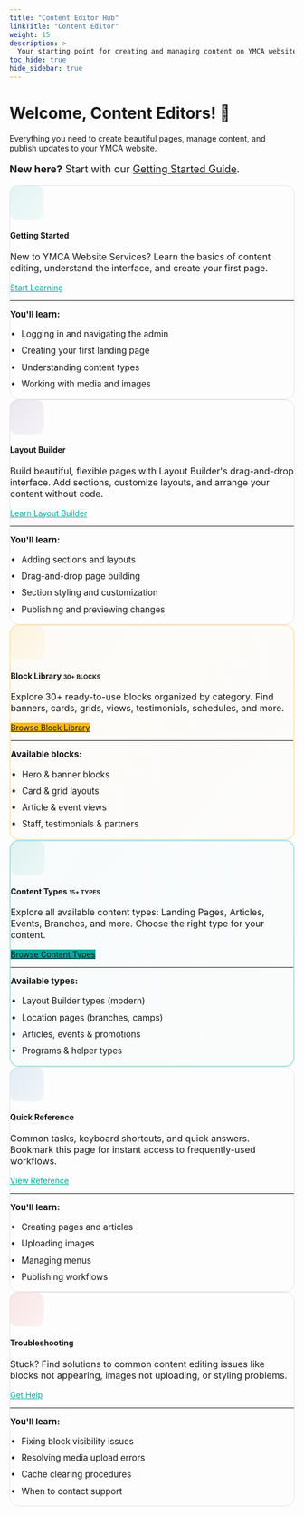 ```yaml
---
title: "Content Editor Hub"
linkTitle: "Content Editor"
weight: 15
description: >
  Your starting point for creating and managing content on YMCA websites.
toc_hide: true
hide_sidebar: true
---
```


<div class="text-center mb-5 mt-4">
  <h1 class="display-4 mb-3">Welcome, Content Editors! 🎨</h1>
  <p class="lead">Everything you need to create beautiful pages, manage content, and publish updates to your YMCA website.</p>
  <p style="font-size: 1.125rem;"><strong>New here?</strong> Start with our <a href="/docs/getting-started/">Getting Started Guide</a>.</p>
</div>

<div class="row row-cols-1 row-cols-md-2 g-4 mt-4">
  <!-- Card 1: Getting Started -->
  <div class="col">
    <div class="card h-100 shadow-sm border-0 hover-lift persona-topic-card">
      <div class="card-body p-4">
        <div class="d-flex align-items-start mb-3">
          <div class="card-icon-small me-3" style="background: linear-gradient(135deg, rgba(0, 167, 157, 0.1), rgba(0, 167, 157, 0.05));">
            <i class="fas fa-rocket fa-2x" style="color: var(--ymca-teal);"></i>
          </div>
          <div class="flex-grow-1">
            <h4 class="card-title mb-2">Getting Started</h4>
            <p class="card-text text-muted mb-3" style="font-size: 1rem;">
              New to YMCA Website Services? Learn the basics of content editing, understand the interface, and create your first page.
            </p>
          </div>
        </div>
        <div class="mt-auto">
          <a href="/docs/getting-started/" class="btn btn-outline-primary btn-sm w-100">
            Start Learning <i class="fas fa-arrow-right ms-2"></i>
          </a>
        </div>
        <hr class="my-3">
        <div class="text-muted" style="font-size: 0.95rem;">
          <strong>You'll learn:</strong>
          <ul class="mb-0 mt-2">
            <li>Logging in and navigating the admin</li>
            <li>Creating your first landing page</li>
            <li>Understanding content types</li>
            <li>Working with media and images</li>
          </ul>
        </div>
      </div>
    </div>
  </div>

  <!-- Card 2: Layout Builder -->
  <div class="col">
    <div class="card h-100 shadow-sm border-0 hover-lift persona-topic-card">
      <div class="card-body p-4">
        <div class="d-flex align-items-start mb-3">
          <div class="card-icon-small me-3" style="background: linear-gradient(135deg, rgba(88, 44, 131, 0.1), rgba(88, 44, 131, 0.05));">
            <i class="fas fa-th-large fa-2x" style="color: var(--ymca-purple);"></i>
          </div>
          <div class="flex-grow-1">
            <h4 class="card-title mb-2">Layout Builder</h4>
            <p class="card-text text-muted mb-3" style="font-size: 1rem;">
              Build beautiful, flexible pages with Layout Builder's drag-and-drop interface. Add sections, customize layouts, and arrange your content without code.
            </p>
          </div>
        </div>
        <div class="mt-auto">
          <a href="/docs/user-documentation/layout-builder/" class="btn btn-outline-primary btn-sm w-100">
            Learn Layout Builder <i class="fas fa-arrow-right ms-2"></i>
          </a>
        </div>
        <hr class="my-3">
        <div class="text-muted" style="font-size: 0.95rem;">
          <strong>You'll learn:</strong>
          <ul class="mb-0 mt-2">
            <li>Adding sections and layouts</li>
            <li>Drag-and-drop page building</li>
            <li>Section styling and customization</li>
            <li>Publishing and previewing changes</li>
          </ul>
        </div>
      </div>
    </div>
  </div>

  <!-- Card 3: Block Library -->
  <div class="col">
    <div class="card h-100 shadow-sm border-0 hover-lift persona-topic-card block-library-featured">
      <div class="card-body p-4">
        <div class="d-flex align-items-start mb-3">
          <div class="card-icon-small me-3" style="background: linear-gradient(135deg, rgba(253, 185, 18, 0.1), rgba(253, 185, 18, 0.05));">
            <i class="fas fa-cubes fa-2x" style="color: var(--ymca-yellow);"></i>
          </div>
          <div class="flex-grow-1">
            <h4 class="card-title mb-2">
              Block Library
              <span class="badge bg-warning text-dark ms-2" style="font-size: 0.65rem; vertical-align: middle;">30+ BLOCKS</span>
            </h4>
            <p class="card-text text-muted mb-3" style="font-size: 1rem;">
              Explore 30+ ready-to-use blocks organized by category. Find banners, cards, grids, views, testimonials, schedules, and more.
            </p>
          </div>
        </div>
        <div class="mt-auto">
          <a href="/docs/user-documentation/layout-builder/block-library/" class="btn btn-warning text-white btn-sm w-100">
            Browse Block Library <i class="fas fa-cubes ms-2"></i>
          </a>
        </div>
        <hr class="my-3">
        <div class="text-muted" style="font-size: 0.95rem;">
          <strong>Available blocks:</strong>
          <ul class="mb-0 mt-2">
            <li>Hero & banner blocks</li>
            <li>Card & grid layouts</li>
            <li>Article & event views</li>
            <li>Staff, testimonials & partners</li>
          </ul>
        </div>
      </div>
    </div>
  </div>

  <!-- Card 4: Content Types -->
  <div class="col">
    <div class="card h-100 shadow-sm border-0 hover-lift persona-topic-card content-types-featured">
      <div class="card-body p-4">
        <div class="d-flex align-items-start mb-3">
          <div class="card-icon-small me-3" style="background: linear-gradient(135deg, rgba(0, 167, 157, 0.1), rgba(0, 167, 157, 0.05));">
            <i class="fas fa-file-alt fa-2x" style="color: var(--ymca-teal);"></i>
          </div>
          <div class="flex-grow-1">
            <h4 class="card-title mb-2">
              Content Types
              <span class="badge bg-info text-white ms-2" style="font-size: 0.65rem; vertical-align: middle;">15+ TYPES</span>
            </h4>
            <p class="card-text text-muted mb-3" style="font-size: 1rem;">
              Explore all available content types: Landing Pages, Articles, Events, Branches, and more. Choose the right type for your content.
            </p>
          </div>
        </div>
        <div class="mt-auto">
          <a href="/docs/user-documentation/content-types/" class="btn btn-info text-white btn-sm w-100">
            Browse Content Types <i class="fas fa-th-large ms-2"></i>
          </a>
        </div>
        <hr class="my-3">
        <div class="text-muted" style="font-size: 0.95rem;">
          <strong>Available types:</strong>
          <ul class="mb-0 mt-2">
            <li>Layout Builder types (modern)</li>
            <li>Location pages (branches, camps)</li>
            <li>Articles, events & promotions</li>
            <li>Programs & helper types</li>
          </ul>
        </div>
      </div>
    </div>
  </div>

  <!-- Card 5: Quick Reference -->
  <div class="col">
    <div class="card h-100 shadow-sm border-0 hover-lift persona-topic-card">
      <div class="card-body p-4">
        <div class="d-flex align-items-start mb-3">
          <div class="card-icon-small me-3" style="background: linear-gradient(135deg, rgba(0, 96, 175, 0.1), rgba(0, 96, 175, 0.05));">
            <i class="fas fa-book-open fa-2x" style="color: var(--ymca-blue);"></i>
          </div>
          <div class="flex-grow-1">
            <h4 class="card-title mb-2">Quick Reference</h4>
            <p class="card-text text-muted mb-3" style="font-size: 1rem;">
              Common tasks, keyboard shortcuts, and quick answers. Bookmark this page for instant access to frequently-used workflows.
            </p>
          </div>
        </div>
        <div class="mt-auto">
          <a href="/docs/quick-reference/" class="btn btn-outline-primary btn-sm w-100">
            View Reference <i class="fas fa-arrow-right ms-2"></i>
          </a>
        </div>
        <hr class="my-3">
        <div class="text-muted" style="font-size: 0.95rem;">
          <strong>You'll learn:</strong>
          <ul class="mb-0 mt-2">
            <li>Creating pages and articles</li>
            <li>Uploading images</li>
            <li>Managing menus</li>
            <li>Publishing workflows</li>
          </ul>
        </div>
      </div>
    </div>
  </div>

  <!-- Card 4: Troubleshooting -->
  <div class="col">
    <div class="card h-100 shadow-sm border-0 hover-lift persona-topic-card">
      <div class="card-body p-4">
        <div class="d-flex align-items-start mb-3">
          <div class="card-icon-small me-3" style="background: linear-gradient(135deg, rgba(227, 30, 36, 0.1), rgba(227, 30, 36, 0.05));">
            <i class="fas fa-wrench fa-2x" style="color: var(--ymca-red);"></i>
          </div>
          <div class="flex-grow-1">
            <h4 class="card-title mb-2">Troubleshooting</h4>
            <p class="card-text text-muted mb-3" style="font-size: 1rem;">
              Stuck? Find solutions to common content editing issues like blocks not appearing, images not uploading, or styling problems.
            </p>
          </div>
        </div>
        <div class="mt-auto">
          <a href="/docs/troubleshooting/" class="btn btn-outline-primary btn-sm w-100">
            Get Help <i class="fas fa-arrow-right ms-2"></i>
          </a>
        </div>
        <hr class="my-3">
        <div class="text-muted" style="font-size: 0.95rem;">
          <strong>You'll learn:</strong>
          <ul class="mb-0 mt-2">
            <li>Fixing block visibility issues</li>
            <li>Resolving media upload errors</li>
            <li>Cache clearing procedures</li>
            <li>When to contact support</li>
          </ul>
        </div>
      </div>
    </div>
  </div>
</div>

<style>
/* Hide sidebar and center content on persona landing pages */
.td-sidebar {
  display: none !important;
}

.td-sidebar-toc {
  display: none !important;
}

.td-main {
  max-width: 100% !important;
  padding: 0 !important;
}

/* Fix breadcrumbs hidden under navbar */
.td-breadcrumbs {
  padding-top: 80px !important;
}

/* Override Bootstrap column classes to center main content */
main[role="main"] {
  max-width: 1200px !important;
  margin: 0 auto !important;
  padding: 2rem 1.5rem !important;
  flex: 0 0 100% !important;
  width: 100% !important;
}

.td-content {
  max-width: 100% !important;
  margin: 0 !important;
}

/* YMCA Brand Colors (already defined globally, but included for reference) */
:root {
  --ymca-teal: #00A79D;
  --ymca-purple: #582C83;
  --ymca-blue: #0060AF;
  --ymca-red: #E31E24;
  --ymca-yellow: #FDB912;
}

.persona-topic-card {
  border-radius: 16px;
  border: 1px solid rgba(0, 0, 0, 0.1);
  transition: all 0.3s cubic-bezier(0.4, 0, 0.2, 1);
}

.persona-topic-card:hover {
  transform: translateY(-4px);
  box-shadow: 0 12px 24px rgba(0, 167, 157, 0.15) !important;
  border-color: var(--ymca-teal);
}

.card-icon-small {
  width: 60px;
  height: 60px;
  border-radius: 12px;
  display: flex;
  align-items: center;
  justify-content: center;
  flex-shrink: 0;
}

.persona-topic-card .btn-outline-primary {
  border-color: var(--ymca-teal);
  color: var(--ymca-teal);
  transition: all 0.2s ease-in-out;
}

.persona-topic-card .btn-outline-primary:hover {
  background-color: var(--ymca-teal);
  border-color: var(--ymca-teal);
  color: white;
  transform: translateX(4px);
}

.persona-topic-card ul {
  padding-left: 1.25rem;
}

.persona-topic-card ul li {
  margin-bottom: 0.5rem;
  line-height: 1.4;
}

/* Featured Block Library Card */
.block-library-featured {
  border: 2px solid rgba(253, 185, 18, 0.3);
  background: linear-gradient(135deg, rgba(253, 185, 18, 0.02), rgba(253, 185, 18, 0.01));
}

.block-library-featured:hover {
  border-color: var(--ymca-yellow);
  box-shadow: 0 12px 24px rgba(253, 185, 18, 0.3) !important;
}

.block-library-featured .btn-warning {
  background-color: var(--ymca-yellow);
  border-color: var(--ymca-yellow);
  transition: all 0.2s ease-in-out;
}

.block-library-featured .btn-warning:hover {
  background-color: #e5a810;
  border-color: #e5a810;
  transform: translateX(4px);
}

/* Featured Content Types Card */
.content-types-featured {
  border: 2px solid rgba(0, 167, 157, 0.3);
  background: linear-gradient(135deg, rgba(0, 167, 157, 0.02), rgba(0, 167, 157, 0.01));
}

.content-types-featured:hover {
  border-color: var(--ymca-teal);
  box-shadow: 0 12px 24px rgba(0, 167, 157, 0.3) !important;
}

.content-types-featured .btn-info {
  background-color: var(--ymca-teal);
  border-color: var(--ymca-teal);
  transition: all 0.2s ease-in-out;
}

.content-types-featured .btn-info:hover {
  background-color: #008c84;
  border-color: #008c84;
  transform: translateX(4px);
}
</style>

